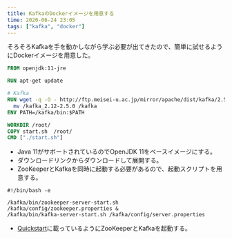 ```yaml
---
title: KafkaのDockerイメージを用意する
time: 2020-06-24 23:05
tags: ["kafka", "docker"]
---
```


そろそろKafkaを手を動かしながら学ぶ必要が出てきたので、簡単に試せるようにDockerイメージを用意した。

```dockerfile
FROM openjdk:11-jre

RUN apt-get update

# Kafka
RUN wget -q -O - http://ftp.meisei-u.ac.jp/mirror/apache/dist/kafka/2.5.0/kafka_2.12-2.5.0.tgz | tar xzf - && \
  mv /kafka_2.12-2.5.0 /kafka
ENV PATH=/kafka/bin:$PATH

WORKDIR /root/
COPY start.sh  /root/
CMD ["./start.sh"]
```

* Java 11がサポートされているのでOpenJDK 11をベースイメージにする。
* ダウンロードリンクからダウンロードして展開する。
* ZooKeeperとKafkaを同時に起動する必要があるので、起動スクリプトを用意する。

```shell
#!/bin/bash -e

/kafka/bin/zookeeper-server-start.sh /kafka/config/zookeeper.properties &
/kafka/bin/kafka-server-start.sh /kafka/config/server.properties
```

* [Quickstart](https://kafka.apache.org/quickstart)に載っているようにZooKeeperとKafkaを起動する。
